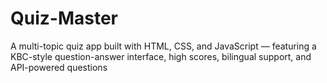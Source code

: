 # Quiz-Master
A multi-topic quiz app built with HTML, CSS, and JavaScript — featuring a KBC-style question-answer interface, high scores, bilingual support, and API-powered questions
